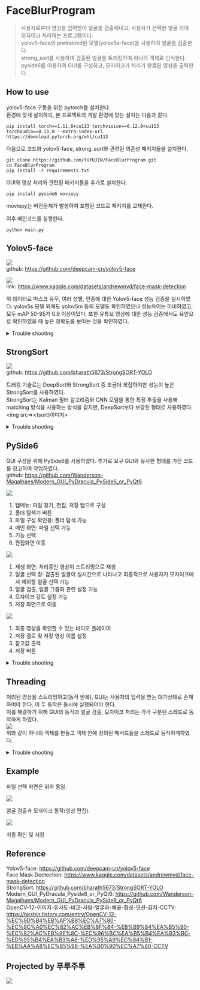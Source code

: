 # FaceBlurProgram
> 사용자로부터 영상을 입력받아 얼굴을 검출해내고, 사용자가 선택한 얼굴 외에 모자이크 처리하는 프로그램이다.  
> yolov5-face와 pretrained된 모델(yolov5s-face)을 사용하여 얼굴을 검출한다.  
> strong_sort를 사용하여 검출된 얼굴을 트래킹하여 하나의 객체로 인식한다.  
> pyside6를 이용하여 GUI를 구성하고, 모자이크가 처리가 완료된 영상을 출력한다.  
  
## How to use
yolov5-face 구동을 위한 pytorch를 설치한다.  
환경에 맞게 설치하되, 본 프로젝트의 개발 환경에 맞는 설치는 다음과 같다.
```
pip install torch==1.11.0+cu113 torchvision==0.12.0+cu113 torchaudio==0.11.0 --extra-index-url https://download.pytorch.org/whl/cu113
```  

다음으로 코드와 yolov5-face, strong_sort와 관련된 의존성 패키지들을 설치한다.
```
git clone https://github.com/YUYUJIN/FaceBlurProgram.git
cd FaceBlurProgram
pip install -r requirements.txt
```  

GUI와 영상 처리와 관련된 패키지들을 추가로 설치한다.
```
pip install pyside6 moviepy
```  
moviepy는 버전문제가 발생하여 포함된 코드로 패키지를 교체한다.

이후 메인코드를 실행한다.
```
python main.py
```

## Yolov5-face
<img src=https://github.com/YUYUJIN/FaceBlurProgram/blob/main/pictures/yolov5-face.png></img>   
github: https://github.com/deepcam-cn/yolov5-face  

<img src=https://github.com/YUYUJIN/FaceBlurProgram/blob/main/pictures/faceData.png></img>  
link: https://www.kaggle.com/datasets/andrewmvd/face-mask-detection  

위 데이터로 마스크 유무, 여러 성별, 인종에 대한 Yolov5-face 성능 검증을 실시하였다. yolov5s 모델 외에도 yolov5m 등의 모델도 확인하였으나 성능차이는 미비하였고, 모두 mAP 50-95가 0.9 이상이었다. 또한 유튜브 영상에 대한 성능 검증에서도 육안으로 확인하였을 때 높은 정확도를 보이는 것을 확인하였다.  

<details>
<summary>Trouble shooting</summary>

<details>
<summary>구조 문제</summary>

yolov5-face 모델로 얼굴 검출 후 결과를 strong_sort 모델에 입력으로 사용하기 위해서는 strong_sort에 포함된 yolov5모델을 교체해야하였다.  
<img src=https://github.com/YUYUJIN/FaceBlurProgram/blob/main/pictures/face_t.png></img>  
위 이미지와 같이 구조에서의 차이가 존재하였고, strong_sort는 기존의 yolov5를 대상으로 만들어진 코드이므로 서로 코드 내 의존성이 맞지 않았다. 따라서 기존 strong_sort에서 대상이 된 yolov5 특정 버전의 코드에서 yolov5-face와 대비되는 부분과 문제가 되는 부분을 찾아 수정하여 이식하였다.
</details>
<details>
<summary>바운딩 박스</summary>

얼굴이 검출된 영역으로 트래킹을 시도하면 트래킹 id가 튀는 현상이 발생하였다. 검출된 얼굴 영역이 너무 작아 특징점을 도출하기 어려워 새로운 객체로 인식한다고 판단하고 아래와 같이 작업하였다.  
<img src=https://github.com/YUYUJIN/FaceBlurProgram/blob/main/pictures/boundingbox.PNG></img>  
위와 같이 strong_sort의 입력으로 사용될 얼굴 검출 영역을 확장하여 사용하여 트래킹 결과를 향상하였다.
</details>
</details>

## StrongSort
<img src=https://github.com/YUYUJIN/FaceBlurProgram/blob/main/pictures/strongsort.png></img>  
github: https://github.com/bharath5673/StrongSORT-YOLO  

트래킹 기술로는 DeepSort와 StrongSort 중 조금더 복잡하지만 성능이 높은 StrongSort를 사용하였다.  
StrongSort는 Kalman 필터 알고리즘와 CNN 모델을 통한 특징 추출을 사용해 matching 방식을 사용하는 방식을 같지만, DeepSort보다 보강된 형태로 사용하였다.  
<img src=></img><(sort)이미지>  
<details>
<summary>Trouble shooting</summary>

<details>
<summary>보강 알고리즘</summary>

Yolov5-face에서 검출된 얼굴 영역을 확장해 사용하여도 트래킹을 놓치는 경우가 많았다. 이를 보완하기 위해 추가적인 작업을 진행하였다.  
검출된 영역의 주파수 영역 해석을 이용하였다. StrongSort로 기존에 탐지된 객체로 인식이 된다면 추가 알고리즘을 거치게된다.  
영역에 대해 공간 주파수 히스토그램을 opencv을 이용해 계산한다. 이후 같은 그룹으로 저장된 영상과 유사도 비교를 진행한다. 유사도는 상관관계, 비타차야 거리, 카이제곱, 교차 검증을 진행하고 네 개의 유사도로 점수를 계산하여 유효 점수를 넘지 못하면 그룹에서 탈락하게 된다.  
참고 자료: https://bkshin.tistory.com/entry/OpenCV-12-%EC%9D%B4%EB%AF%B8%EC%A7%80-%EC%9C%A0%EC%82%AC%EB%8F%84-%EB%B9%84%EA%B5%90-%EC%82%AC%EB%9E%8C-%EC%96%BC%EA%B5%B4%EA%B3%BC-%ED%95%B4%EA%B3%A8-%ED%95%A9%EC%84%B1-%EB%AA%A8%EC%85%98-%EA%B0%90%EC%A7%80-CCTV  
</details>
</details>

## PySide6
GUI 구성을 위해 PySide6를 사용하였다. 추가로 요구 GUI와 유사한 형태를 가진 코드를 참고하여 작업하였다.  
github: https://github.com/Wanderson-Magalhaes/Modern_GUI_PyDracula_PySide6_or_PyQt6  

<img src=https://github.com/YUYUJIN/FaceBlurProgram/blob/main/pictures/gui1.png></img>  
1. 탭메뉴: 파일 찾기, 편집, 저장 탭으로 구성  
2. 폴더 탐색기 버튼  
3. 파일 구성 확인용: 폴더 탐색 가능  
4. 메인 화면: 파일 선택 가능  
5. 기능 선택  
6. 편집화면 이동  
  
<img src=https://github.com/YUYUJIN/FaceBlurProgram/blob/main/pictures/gui2.png></img>  
1. 재생 화면: 처리중인 영상이 스트리밍으로 재생  
2. 얼굴 선택 창: 검출된 얼굴이 실시간으로 나타나고 최종적으로 사용자가 모자이크에서 제외할 얼굴 선택 가능  
3. 얼굴 검출, 얼굴 그룹화 관련 설정 가능  
4. 모자이크 강도 설정 가능  
5. 저장 화면으로 이동  

<img src=https://github.com/YUYUJIN/FaceBlurProgram/blob/main/pictures/gui3.png></img>  
1. 최종 영상을 확인할 수 있는 비디오 플레이어  
2. 저장 결로 및 저장 영상 이름 설정  
3. 참고값 출력  
4. 저장 버튼  

<details>
<summary>Trouble shooting</summary>

<details>
<summary>음성 누락/영상 데이터 속도 열화</summary>

opencv로 영상을 처리하다보니 기존 영상의 음성이 누락되는 현상 발생, 추가로 최종 저장된 영상 데이터에서 데이터 속도가 열화되는 현상이 확인되었다.  
이를 해결하기 위해 영상 파일을 opencv외에 moviepy로 데이터를 처리하였다. 음성 데이터는 영상 처리와 다른 흐름으로 최종까지 전달하여 합성하고, 열화는 마지막에 프레임으로 구성된 영상 데이터를 동영상으로 만들 때 비트레이트, 초당 프레임수 등을 조작하여 생성하였다. 
</details>
</details>

## Threading
처리된 영상을 스트리밍하고(동작 반복), GUI는 사용자의 입력을 받는 대기상태로 존재하여야 한다. 이 두 동작은 동시에 실행되어야 한다.  
이를 해결하기 위해 GUI의 동작과 얼굴 검출, 모자이크 처리는 각각 구분된 스레드로 동작하게 하였다.  
<img src=https://github.com/YUYUJIN/FaceBlurProgram/blob/main/pictures/thread.png></img>  
위와 같이 하나의 객체를 만들고 객체 안에 정의된 메서드들을 스레드로 동작하게하였다.  
<details>
<summary>Trouble shooting</summary>

<details>
<summary>스레드 간 동기화</summary>

메인처리는 GUI 동작을 위해 하위 영상 처리 관련 스레드들의 동작 상태를 참조할 필요가 있다. 이를 위해 영상 처리 동작은 분기별로 메인 스레드의 flag를 확인하면서 동작하게 하고 동작이 끝나면 메인 스레드에게 signal를 보내는 형태로 구현하였다.  
<img src=https://github.com/YUYUJIN/FaceBlurProgram/blob/main/pictures/thread_t.png></img>  
</details>
</details>

## Example
파일 선택 화면은 위와 동일.  

<img src=https://github.com/YUYUJIN/FaceBlurProgram/blob/main/pictures/example1.jpg></img>  

얼굴 검출과 모자이크 동작(영상 편집).  

<img src=https://github.com/YUYUJIN/FaceBlurProgram/blob/main/pictures/example2.jpg></img>  

최종 확인 및 저장  

## Reference
Yolov5-face: https://github.com/deepcam-cn/yolov5-face  
Face Mask Dectection: https://www.kaggle.com/datasets/andrewmvd/face-mask-detection  
StrongSort: https://github.com/bharath5673/StrongSORT-YOLO  
Modern_GUI_PyDracula_Pyside6_or_PyQt6: https://github.com/Wanderson-Magalhaes/Modern_GUI_PyDracula_PySide6_or_PyQt6  
OpenCV-12-이미지-유사도-비교-사람-얼굴과-해골-합성-모션-감지-CCTV: https://bkshin.tistory.com/entry/OpenCV-12-%EC%9D%B4%EB%AF%B8%EC%A7%80-%EC%9C%A0%EC%82%AC%EB%8F%84-%EB%B9%84%EA%B5%90-%EC%82%AC%EB%9E%8C-%EC%96%BC%EA%B5%B4%EA%B3%BC-%ED%95%B4%EA%B3%A8-%ED%95%A9%EC%84%B1-%EB%AA%A8%EC%85%98-%EA%B0%90%EC%A7%80-CCTV  

## Projected by 푸루주투
<img src=https://github.com/YUYUJIN/FaceBlurProgram/blob/main/pictures/logo.png></img>